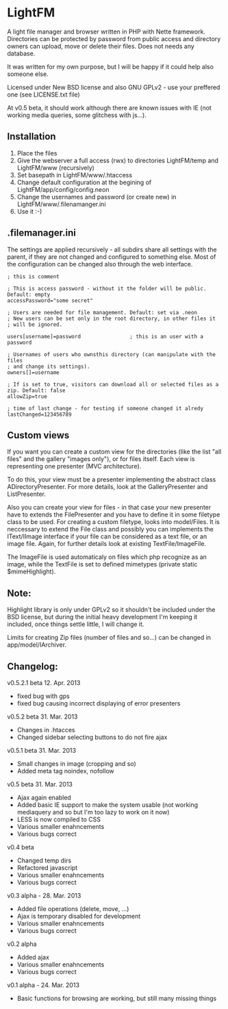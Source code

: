 LightFM
=======

A light file manager and browser written in PHP with Nette framework. 
Directories can be protected by password from public access and directory owners can upload, move or delete their files. Does not needs any database.

It was written for my own purpose, but I will be happy if it could help also someone else.

Licensed under New BSD license and also GNU GPLv2 - use your preffered one (see LICENSE.txt file)

At v0.5 beta, it should work although there are known issues with IE (not working media queries, some glitchess with js...).

Installation
------------
1) Place the files
2) Give the webserver a full access (rwx) to directories LightFM/temp and LightFM/www (recursively)
3) Set basepath in LightFM/www/.htaccess
4) Change default configuration at the begining of LightFM/app/config/config.neon
5) Change the usernames and password (or create new) in LightFM/www/.filenamanger.ini
6) Use it :-)

.filemanager.ini
-----------------------
The settings are applied recursively - all subdirs share all settings with the parent, if they are not changed and configured to something else.
Most of the configuration can be changed also through the web interface.

    ; this is comment

    ; This is access password - without it the folder will be public. Default: empty
    accessPassword="some secret"

    ; Users are needed for file management. Default: set via .neon
    ; New users can be set only in the root directory, in other files it
    ; will be ignored.

    users[username]=password                ; this is an user with a password

    ; Usernames of users who ownsthis directory (can manipulate with the files 
    ; and change its settings).
    owners[]=username

    ; If is set to true, visitors can download all or selected files as a zip. Default: false
    allowZip=true

    ; time of last change - for testing if someone changed it alredy
    lastChanged=123456789

Custom views
------------
If you want you can create a custom view for the directories (like the list "all files" and the gallery "images only"), or for files itself. Each view is representing one presenter (MVC architecture).

To do this, your view must be a presenter implementing the abstract class ADirectoryPresenter. For more details, look at the GalleryPresenter and ListPresenter.

Also you can create your view for files - in that case your new presenter have to extends the FilePresenter and you have to define it in some filetype class to be used.
For creating a custom filetype, looks into model/Files. It is neccessary to extend the File class and possibly you can implements the IText/IImage interface if your file can be considered as a text file, or an image file.
Again, for further details look at existing TextFile/ImageFile.

The ImageFile is used automaticaly on files which php recognize as an image, while the TextFile is set to defined mimetypes (private static $mimeHighlight).


Note: 
-----
Highlight library is only under GPLv2 so it shouldn't be included under the BSD 
license, but during the initial heavy development I'm keeping it included, once 
things settle little, I will change it.

Limits for creating Zip files (number of files and so...) can be changed in app/model/IArchiver.

Changelog:
---------
v0.5.2.1 beta 12. Apr. 2013
- fixed bug with gps
- fixed bug causing incorrect displaying of error presenters

v0.5.2 beta 31. Mar. 2013
- Changes in .htacces
- Changed sidebar selecting buttons to do not fire ajax

v0.5.1 beta 31. Mar. 2013
- Small changes in image (cropping and so)
- Added meta tag noindex, nofollow

v0.5 beta 31. Mar. 2013
- Ajax again enabled
- Added basic IE support to make the system usable (not working mediaquery and so but I'm too lazy to work on it now)
- LESS is now compiled to CSS
- Various smaller enahncements
- Various bugs correct

v0.4 beta
- Changed temp dirs
- Refactored javascript
- Various smaller enahncements
- Various bugs correct

v0.3 alpha - 28. Mar. 2013
- Added file operations (delete, move, ...)
- Ajax is temporary disabled for development
- Various smaller enahncements
- Various bugs correct


v0.2 alpha
- Added ajax
- Various smaller enahncements
- Various bugs correct

v0.1 alpha - 24. Mar. 2013
- Basic functions for browsing are working, but still many missing things